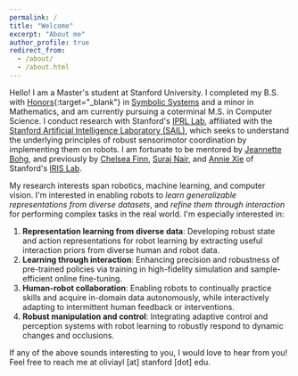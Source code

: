 ```yaml
---
permalink: /
title: "Welcome"
excerpt: "About me"
author_profile: true
redirect_from: 
  - /about/
  - /about.html
---
```


Hello! I am a Master's student at Stanford University. I completed my B.S. with [Honors](/files/Honors_Thesis.pdf){:target="_blank"} in [Symbolic Systems](https://symsys.stanford.edu/) and a minor in Mathematics, and am currently pursuing a coterminal M.S. in Computer Science. I conduct research with Stanford's [IPRL Lab](https://iprl.stanford.edu/), affiliated with the [Stanford Artificial Intelligence Laboratory (SAIL)](https://ai.stanford.edu/), which seeks to understand the underlying principles of robust sensorimotor coordination by implementing them on robots. I am fortunate to be mentored by [Jeannette Bohg](https://web.stanford.edu/~bohg/), and previously by [Chelsea Finn](https://ai.stanford.edu/~cbfinn/), [Suraj Nair](https://suraj-nair-1.github.io/), and [Annie Xie](https://anxie.github.io/) of Stanford's [IRIS Lab](https://irislab.stanford.edu/).

My research interests span robotics, machine learning, and computer vision. I'm interested in enabling robots to *learn generalizable representations from diverse datasets*, and *refine them through interaction* for performing complex tasks in the real world. I'm especially interested in:
1. **Representation learning from diverse data**: Developing robust state and action representations for robot learning by extracting useful interaction priors from diverse human and robot data.
2. **Learning through interaction**: Enhancing precision and robustness of pre-trained policies via training in high-fidelity simulation and sample-efficient online fine-tuning.
3. **Human-robot collaboration**: Enabling robots to continually practice skills and acquire in-domain data autonomously, while interactively adapting to intermittent human feedback or interventions.
4. **Robust manipulation and control**: Integrating adaptive control and perception systems with robot learning to robustly respond to dynamic changes and occlusions.

If any of the above sounds interesting to you, I would love to hear from you! Feel free to reach me at oliviayl [at] stanford [dot] edu.

<!-- 10/21/2024
1. **Learning from human data**: Enabling robots to leverage skill and object representations learned from human data for downstream tasks.
2. **Long-horizon planning and reasoning**: Improving long-horizon task completion by processing multimodal inputs and environmental feedback.
3. **Representation learning**: Developing robust action and state representations for planning, goal specification, and closed-loop task execution.
-->

<!-- 6/24/2024 Hello! I am a final year undergraduate student at Stanford University (Class of 2024), pursuing a B.S. in [Symbolic Systems](https://symsys.stanford.edu/) with a minor in Mathematics and a coterminal M.S. in Computer Science. I conduct research with Stanford's [IRIS Lab](https://irislab.stanford.edu/) which studies intelligence through robotic interaction at scale, affiliated with the [Stanford Artificial Intelligence Laboratory (SAIL)](https://ai.stanford.edu/) and [Stanford Machine Learning Group](http://ml.stanford.edu/index.html). I am fortunate to be mentored by Professor [Chelsea Finn](https://ai.stanford.edu/~cbfinn/), [Suraj Nair](https://cs.stanford.edu/~surajn/), and [Annie Xie](https://anxie.github.io/).
1. **Visual pretraining and representation learning**: Enabling robots to harness skill and object representations for downstram tasks, learned from human data. 
2. **Interactive learning from multimodal data**: Facilitating human-compatible robot behaviors by enabling robots to process multimodal inputs and feedback.
3. **Continual data collection and learning**: Improving methods for continually acquiring in-domain data and skills with limited supervision for novel environment adaptation.  ->

<!-- 4/1/2024: 1. Visual pretraining and representation learning: I am excited by the potential of embodied agents learning skill and object representations via pretraining on large, diverse datasets, and using them for sample-efficient exploration or downstream tasks.
2. Interactive learning from multimodal human data: Humans communicate goals using various modalities, from language to physical corrections. I hope to facilitate human-compatible robot behaviors by enabling robots to process multimodal inputs and feedback, potentially leveraging large pretrained models.
3. Continual data collection and learning: Ideally robots should continually acquire experience and skills with limited supervision. I aim to improve autonomous exploration methods for scalably collecting in-domain robot data and adapting to novel environments.-->

<!-- 12/6/2023(2): 1. **Visual pretraining and representation learning**: In novel situations, humans don't re-learn skills and object representations from scratch. I am excited by the potential of robotic agents similarly learning environmental representations via pretraining on large, diverse datasets, and using these representations for exploration or downstream tasks. 
2. **Interactive learning from multimodal human data**: Humans communicate goals and provide feedback using various modalities, from language to physical corrections. I hope to develop methods capable of understanding multimodal task specifications to generate more expressive, human-compatible behaviors in robots, potentially leveraging Internet-scale multimodal pretrained models.
3. **Continual data collection and learning**: Supervision is costly, and I am excited by the prospect of robots continually acquiring knowledge and skills with limited supervision, as humans often do. Autonomous exploration also facilitates scalable, in-domain robot data collection, and I aim to improve learning from exploration for adaptively performing downstream tasks in novel environments. -->

<!-- 12/6/2023: More broadly, I'm interested in *embodied systems capable of intelligently exploring their environments, and harnessing learned knowledge for downstream tasks*. When faced with novel situations, humans don't re-learn skills and object representations from scratch. I am excited by the potential of robotic agents similarly learning representations of the environment, for instance via pretraining on (potentially multimodal) information, and using these representations to explore novel environments intelligently through interaction. After familiarizing itself with the specific objects and dynamics the new environment, the robot can then proceed with its assigned tasks. ... Through my current coursework and research, ... Some areas of human cognition that I hope to explore through a computational lens are multimodal perception, interactive learning, and curiosity.... engineer computational analogs of these processes in AI systems.-->


<!-- OLD: More broadly, I'm interested in embodied intelligent systems capable of learning quickly and flexibly by cooperating with humans. I am excited by the interplay between autonomous and interactive reinforcement learning: a robot should ideally operate and learn autonomously, but query a human operator upon recognizing it has reached an irreversible or unsafe state. By processing human information and feedback, potentially from multiple modalities (language, images, physical repositioning etc.), the robot can then proceed with its assigned tasks. -->